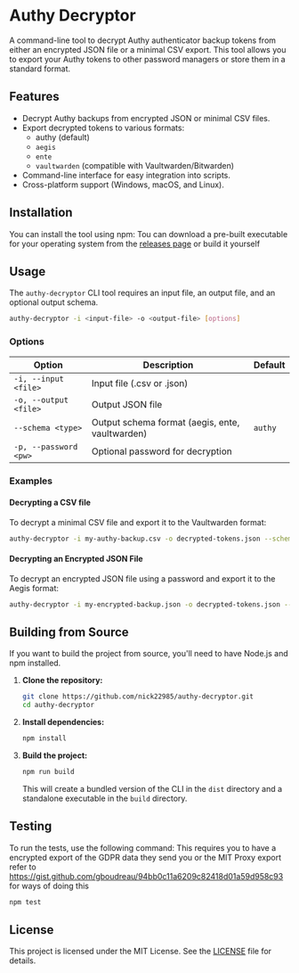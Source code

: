 # Authy Decryptor

A command-line tool to decrypt Authy authenticator backup tokens from either an encrypted JSON file or a minimal CSV export. This tool allows you to export your Authy tokens to other password managers or store them in a standard format.

## Features

- Decrypt Authy backups from encrypted JSON or minimal CSV files.
- Export decrypted tokens to various formats:
  - authy (default)
  - `aegis`
  - `ente`
  - `vaultwarden` (compatible with Vaultwarden/Bitwarden)
- Command-line interface for easy integration into scripts.
- Cross-platform support (Windows, macOS, and Linux).

## Installation

You can install the tool using npm:
Tou can download a pre-built executable for your operating system from the [releases page](https://github.com/nick22985/authy-decryptor/releases) or build it yourself

## Usage

The `authy-decryptor` CLI tool requires an input file, an output file, and an optional output schema.

```bash
authy-decryptor -i <input-file> -o <output-file> [options]
```

### Options

| Option                | Description                                     | Default |
| --------------------- | ----------------------------------------------- | ------- |
| `-i, --input <file>`  | Input file (.csv or .json)                      |         |
| `-o, --output <file>` | Output JSON file                                |         |
| `--schema <type>`     | Output schema format (aegis, ente, vaultwarden) | `authy` |
| `-p, --password <pw>` | Optional password for decryption                |         |

### Examples

#### Decrypting a CSV file

To decrypt a minimal CSV file and export it to the Vaultwarden format:

```bash
authy-decryptor -i my-authy-backup.csv -o decrypted-tokens.json --schema vaultwarden
```

#### Decrypting an Encrypted JSON File

To decrypt an encrypted JSON file using a password and export it to the Aegis format:

```bash
authy-decryptor -i my-encrypted-backup.json -o decrypted-tokens.json --schema aegis
```

## Building from Source

If you want to build the project from source, you'll need to have Node.js and npm installed.

1. **Clone the repository:**

   ```bash
   git clone https://github.com/nick22985/authy-decryptor.git
   cd authy-decryptor
   ```

2. **Install dependencies:**

   ```bash
   npm install
   ```

3. **Build the project:**

   ```bash
   npm run build
   ```

   This will create a bundled version of the CLI in the `dist` directory and a standalone executable in the `build` directory.

## Testing

To run the tests, use the following command:
This requires you to have a encrypted export of the GDPR data they send you or the MIT Proxy export refer to https://gist.github.com/gboudreau/94bb0c11a6209c82418d01a59d958c93 for ways of doing this

```bash
npm test
```

## License

This project is licensed under the MIT License. See the [LICENSE](LICENSE) file for details.
